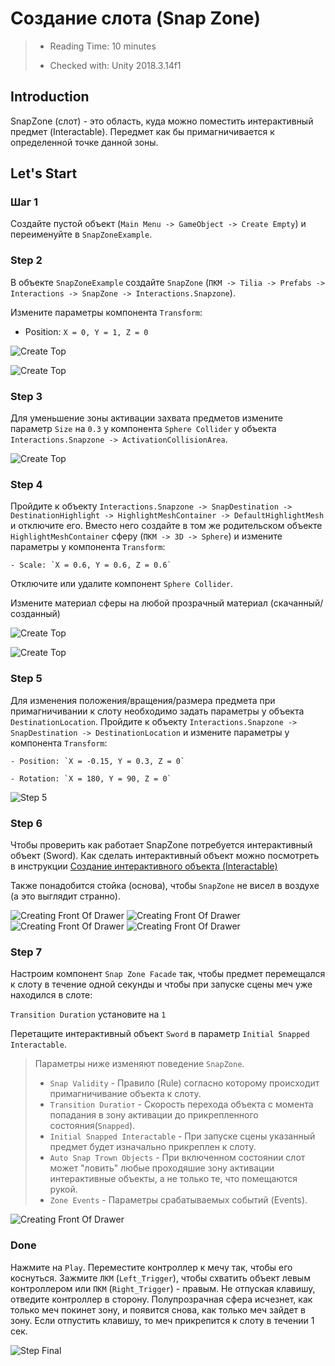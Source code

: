 # Создание слота (Snap Zone)

> * Reading Time: 10 minutes
>
> * Checked with: Unity 2018.3.14f1

## Introduction

SnapZone (слот) - это область, куда можно поместить интерактивный предмет (Interactable). Передмет как бы примагничивается к определенной точке данной зоны.

## Let's Start

### Шаг 1

Создайте пустой объект (`Main Menu -> GameObject -> Create Empty`) и переименуйте в `SnapZoneExample`.

### Step 2

В объекте `SnapZoneExample` создайте `SnapZone` (`ПКМ -> Tilia -> Prefabs -> Interactions -> SnapZone -> Interactions.Snapzone`).

Измените параметры компонента `Transform`:

  - Position: `X = 0, Y = 1, Z = 0`

![Create Top](assets/images/_07_Prefab.png)

![Create Top](assets/images/_07_Transform.png)

### Step 3

Для уменьшение зоны активации захвата предметов измените параметр `Size` на `0.3` у компонента `Sphere Collider` у объекта `Interactions.Snapzone -> ActivationCollisionArea`.

![Create Top](assets/images/_07_ActivCollision.png)

### Step 4

Пройдите к объекту `Interactions.Snapzone -> SnapDestination -> DestinationHighlight -> HighlightMeshContainer -> DefaultHighlightMesh` и отключите его.
Вместо него создайте в том же родительском объекте `HighlightMeshContainer` сферу (`ПКМ -> 3D -> Sphere`) и измените параметры у компонента `Transform`:

	- Scale: `X = 0.6, Y = 0.6, Z = 0.6`

Отключите или удалите компонент `Sphere Collider`.

Измените материал сферы на любой прозрачный материал (скачанный/созданный)

![Create Top](assets/images/_07_Sphere.png)

![Create Top](assets/images/_07_Highlight.png)

### Step 5

Для изменения положения/вращения/размера предмета при примагничивании к слоту необходимо задать параметры у объекта `DestinationLocation`.
Пройдите к объекту `Interactions.Snapzone -> SnapDestination -> DestinationLocation` и измените параметры у компонента `Transform`:

	- Position: `X = -0.15, Y = 0.3, Z = 0`
	
	- Rotation: `X = 180, Y = 90, Z = 0`

![Step 5](assets/images/_07_Destination.png)



### Step 6

Чтобы проверить как работает SnapZone потребуется интерактивный объект (Sword).
Как сделать интерактивный объект можно посмотреть в инструкции [Создание интерактивного объекта (Interactable)](/Guides/01_Interactive/)

Также понадобится стойка (основа), чтобы `SnapZone` не висел в воздухе (а это выглядит странно).

![Creating Front Of Drawer](assets/images/_07_SnapZone.png)
![Creating Front Of Drawer](assets/images/_07_Stand.png)
![Creating Front Of Drawer](assets/images/_07_Sword.png)
![Creating Front Of Drawer](assets/images/_07_Hierarchy.png)

### Step 7

Настроим компонент `Snap Zone Facade` так, чтобы предмет перемещался к слоту в течение одной секунды и чтобы при запуске сцены меч уже находился в слоте:

`Transition Duration` установите на `1`

Перетащите интерактивный объект `Sword` в параметр `Initial Snapped Interactable`.

>  Параметры ниже изменяют поведение `SnapZone`.
>  
>  * `Snap Validity` - Правило (Rule) согласно которому происходит примагничивание объекта к слоту.
>  * `Transition Duratioт` - Скорость перехода объекта с момента попадания в зону активации до прикрепленного состояния(`Snapped`).
>  * `Initial Snapped Interactable` - При запуске сцены указанный предмет будет изначально прикреплен к слоту.
>  * `Auto Snap Trown Objects` - При включенном состоянии слот может "ловить" любые проходяшие зону активации интерактивные объекты, а не только те, что помещаются рукой.
>  * `Zone Events` - Параметры срабатываемых событий (Events).

![Creating Front Of Drawer](assets/images/_07_Facade.png)


### Done

Нажмите на `Play`.
Переместите контроллер к мечу так, чтобы его коснуться. 
Зажмите `ЛКМ` (`Left_Trigger`), чтобы схватить объект левым контроллером или `ПКМ` (`Right_Trigger`) - правым. 
Не отпуская клавишу, отведите контроллер в сторону. Полупрозрачная сфера исчезнет, как только меч покинет зону, и появится снова, как только меч зайдет в зону.
Если отпустить клавишу, то меч прикрепится к слоту в течении 1 сек.

![Step Final](assets/images/SnapZone.gif)

